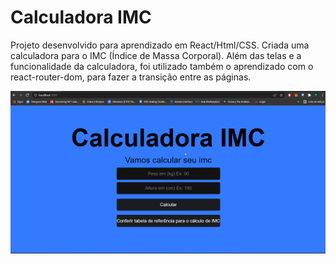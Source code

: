 # Calculadora IMC

Projeto desenvolvido para aprendizado em React/Html/CSS.
Criada uma calculadora para o IMC (Índice de Massa Corporal).
Além das telas e a funcionalidade da calculadora, foi utilizado também o aprendizado com o react-router-dom, para fazer a transição entre as páginas.

![Gif](https://github.com/krachliwski/imc/blob/main/IMC.gif)
